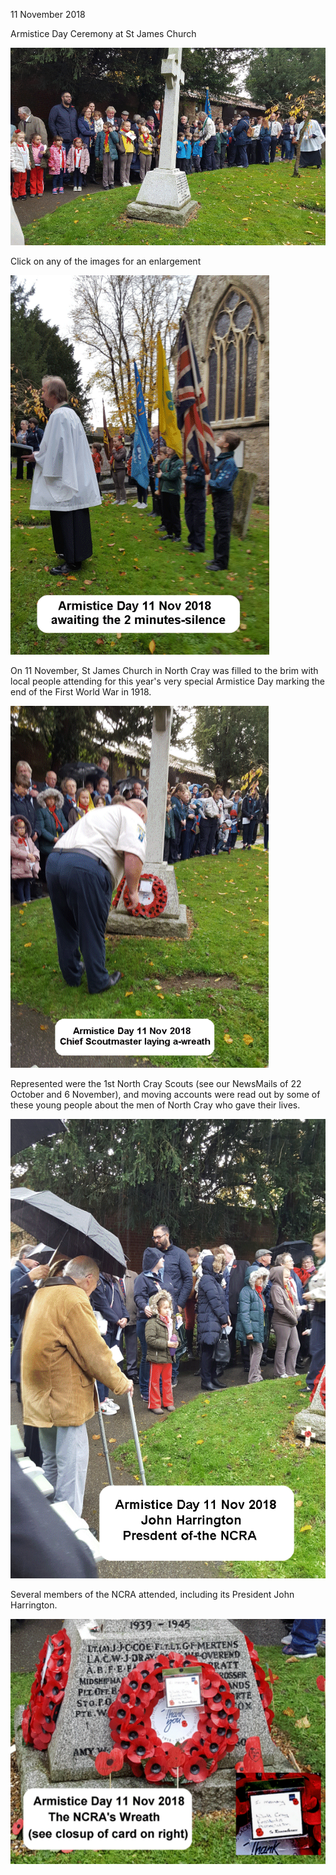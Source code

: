 11 November 2018

Armistice Day Ceremony at St James Church

[](http://www.northcrayresidents.org.uk/image/armistice2018/ad01.pdf)

![Image](images/nm0624_1.gif)

Click on any of the images for an enlargement[](http://www.northcrayresidents.org.uk/image/armistice2018/ad02.pdf)

![Image](images/nm0624_2.gif)

On 11 November, St James Church in North Cray was filled to the brim with local people attending for this year's very special Armistice Day marking the end of the First World War in 1918.

[](http://www.northcrayresidents.org.uk/image/armistice2018/ad03.pdf)

![Image](images/nm0624_3.gif)

Represented were the 1st North Cray Scouts (see our NewsMails of 22 October and 6 November), and moving accounts were read out by some of these young people about the men of North Cray who gave their lives.

[](http://www.northcrayresidents.org.uk/image/armistice2018/ad04.pdf)

![Image](images/nm0624_4.gif)

Several members of the NCRA attended, including its President John Harrington.

[](http://www.northcrayresidents.org.uk/image/armistice2018/ad05.pdf)

![Image](images/nm0624_5.gif)
